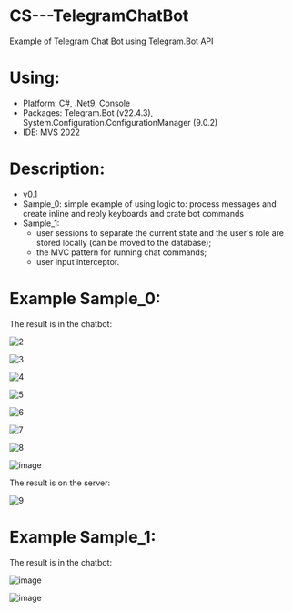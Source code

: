 # CS---TelegramChatBot
Example of Telegram Chat Bot using Telegram.Bot API

Using:
=====
- Platform: C#, .Net9, Console
- Packages: Telegram.Bot (v22.4.3), System.Configuration.ConfigurationManager (9.0.2)
- IDE: MVS 2022

Description:
=====
- v0.1
- Sample_0: simple example of using logic to: process messages and create inline and reply keyboards and crate bot commands
- Sample_1: 
  * user sessions to separate the current state and the user's role are stored locally (can be moved to the database);
  * the MVC pattern for running chat commands;
  * user input interceptor.

Example Sample_0:
=====
The result is in the chatbot:

![2](https://github.com/user-attachments/assets/3ce7c925-ae95-4c98-b7d8-aee6bb95b3c4)

![3](https://github.com/user-attachments/assets/ff5858dc-34f9-4d80-9411-8b7b888a7d68)

![4](https://github.com/user-attachments/assets/7ab10e71-10d6-46f0-87e9-ff41ecaa3f95)

![5](https://github.com/user-attachments/assets/3f698bc1-799b-4e3e-9ba0-99d928b4ecda)

![6](https://github.com/user-attachments/assets/2f518818-6dbc-4b41-8bae-cb97552a24d5)

![7](https://github.com/user-attachments/assets/3cf5a36c-605b-4df2-afa9-fa6022f9b344)

![8](https://github.com/user-attachments/assets/3a2c868b-ea22-4699-837b-eb7ba56361bf)

![image](https://github.com/user-attachments/assets/648483e9-e56d-421f-9f64-7ca8e81255c9)

The result is on the server:

![9](https://github.com/user-attachments/assets/0490c6e6-e773-4f3b-ad61-9560076eefee)

Example Sample_1:
=====
The result is in the chatbot:

![image](https://github.com/user-attachments/assets/87b43f41-63fa-4f7e-ba08-5f2078a0f32d)

![image](https://github.com/user-attachments/assets/e5ac6f38-d761-44ff-bb44-2ea2abb6e3bf)





